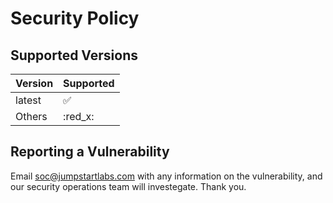 # Security Policy

## Supported Versions


| Version | Supported          |
| ------- | ------------------ |
| latest  | :white_check_mark: |
| Others  | :red_x:            |

## Reporting a Vulnerability

Email soc@jumpstartlabs.com with any information on the vulnerability, and our security operations team will investegate. Thank you. 
